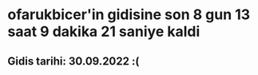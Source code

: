 # ofarukbicer'in gidisine son 8 gun 13 saat 9 dakika 21 saniye kaldi

## Gidis tarihi: 30.09.2022 :(
